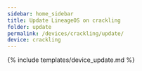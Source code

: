 ```yaml
---
sidebar: home_sidebar
title: Update LineageOS on crackling
folder: update
permalink: /devices/crackling/update/
device: crackling
---
```

{% include templates/device_update.md %}
